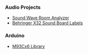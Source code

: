 ### Audio Projects
- [Sound Wave Room Analyzer](https://github.com/TauSolutions/sound-wave-room-analyzer)
- [Behringer X32 Sound Board Labels](https://github.com/TauSolutions/X32-lables)

### Arduino
- [M93Cx6 Library](https://github.com/TauSolutions/M93Cx6)

